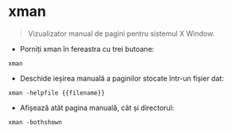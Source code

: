 # xman

> Vizualizator manual de pagini pentru sistemul X Window.

- Porniți xman în fereastra cu trei butoane:

`xman`

- Deschide ieșirea manuală a paginilor stocate într-un fișier dat:

`xman -helpfile {{filename}}`

- Afișează atât pagina manuală, cât și directorul:

`xman -bothshown`
